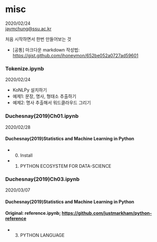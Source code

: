 # misc
2020/02/24   
jaymchung@ssu.ac.kr   
   
처음 시작하면서 한번 만들어보는 것   
- [공통] 마크다운 markdown 작성법: https://gist.github.com/ihoneymon/652be052a0727ad59601

### Tokenize.ipynb
2020/02/24

- KoNLPy 설치하기   
- 예제1: 문장, 명사, 형태소 추출하기   
- 예제2: 명사 추출해서 워드클라우드 그리기   

### Duchesnay(2019)Ch01.ipynb
2020/02/28
#### Duchesnay(2019)Statistics and Machine Learning in Python   


- 0. Install   
- 1. PYTHON ECOSYSTEM FOR DATA-SCIENCE   

### Duchesnay(2019)Ch03.ipynb
2020/03/07
#### Duchesnay(2019)Statistics and Machine Learning in Python   
#### Original: reference.ipynb; https://github.com/justmarkham/python-reference

- 3. PYTHON LANGUAGE   


